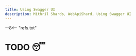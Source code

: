 ```yaml
---
title: Using Swagger UI
description: Mithril Shards, WebApiShard, Using Swagger UI
---
```


--8<-- "refs.txt"

# TODO :sleeping: